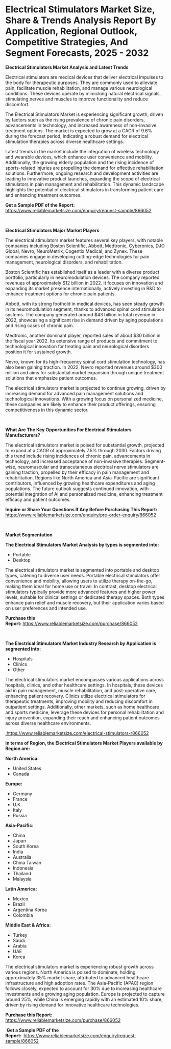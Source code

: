 <p><h1>Electrical Stimulators Market Size, Share & Trends Analysis Report By Application, Regional Outlook, Competitive Strategies, And Segment Forecasts, 2025 - 2032</h1></p><p><strong>Electrical Stimulators Market Analysis and Latest Trends</strong></p>
<p><p>Electrical stimulators are medical devices that deliver electrical impulses to the body for therapeutic purposes. They are commonly used to alleviate pain, facilitate muscle rehabilitation, and manage various neurological conditions. These devices operate by mimicking natural electrical signals, stimulating nerves and muscles to improve functionality and reduce discomfort.</p><p>The Electrical Stimulators Market is experiencing significant growth, driven by factors such as the rising prevalence of chronic pain disorders, advancements in technology, and increased awareness of non-invasive treatment options. The market is expected to grow at a CAGR of 9.6% during the forecast period, indicating a robust demand for electrical stimulation therapies across diverse healthcare settings.</p><p>Latest trends in the market include the integration of wireless technology and wearable devices, which enhance user convenience and mobility. Additionally, the growing elderly population and the rising incidence of sports-related injuries are propelling the demand for effective rehabilitation solutions. Furthermore, ongoing research and development activities are leading to innovative product launches, expanding the scope of electrical stimulators in pain management and rehabilitation. This dynamic landscape highlights the potential of electrical stimulators in transforming patient care and enhancing treatment outcomes.</p></p>
<p><strong>Get a Sample PDF of the Report:&nbsp;</strong> <a href="https://www.reliablemarketsize.com/enquiry/request-sample/866052?utm_campaign=1143&utm_medium=2&utm_source=Github&utm_content=ia&utm_term=13042025&utm_id=electrical-stimulators">https://www.reliablemarketsize.com/enquiry/request-sample/866052</a></p>
<p>&nbsp;</p>
<p><strong>Electrical Stimulators Major Market Players</strong></p>
<p><p>The electrical stimulators market features several key players, with notable companies including Boston Scientific, Abbott, Medtronic, Cyberonics, DJO Global, Nevro, NeuroMetrix, Cogentix Medical, and Zynex. These companies engage in developing cutting-edge technologies for pain management, neurological disorders, and rehabilitation.</p><p>Boston Scientific has established itself as a leader with a diverse product portfolio, particularly in neuromodulation devices. The company reported revenues of approximately $12 billion in 2022. It focuses on innovation and expanding its market presence internationally, actively investing in R&D to enhance treatment options for chronic pain patients.</p><p>Abbott, with its strong foothold in medical devices, has seen steady growth in its neuromodulation segment, thanks to advanced spinal cord stimulation systems. The company generated around $43 billion in total revenue in 2022, showcasing a significant rise in demand driven by aging populations and rising cases of chronic pain.</p><p>Medtronic, another dominant player, reported sales of about $30 billion in the fiscal year 2022. Its extensive range of products and commitment to technological innovation for treating pain and neurological disorders position it for sustained growth.</p><p>Nevro, known for its high-frequency spinal cord stimulation technology, has also been gaining traction. In 2022, Nevro reported revenues around $300 million and aims for substantial market expansion through unique treatment solutions that emphasize patient outcomes.</p><p>The electrical stimulators market is projected to continue growing, driven by increasing demand for advanced pain management solutions and technological innovations. With a growing focus on personalized medicine, these companies are likely to enhance their product offerings, ensuring competitiveness in this dynamic sector.</p></p>
<p>&nbsp;</p>
<p><strong>What Are The Key Opportunities For Electrical Stimulators Manufacturers?</strong></p>
<p><p>The electrical stimulators market is poised for substantial growth, projected to expand at a CAGR of approximately 7.5% through 2030. Factors driving this trend include rising incidences of chronic pain, advancements in technology, and increased acceptance of non-invasive therapies. Segment-wise, neuromuscular and transcutaneous electrical nerve stimulators are gaining traction, propelled by their efficacy in pain management and rehabilitation. Regions like North America and Asia-Pacific are significant contributors, influenced by growing healthcare expenditures and aging populations. The future outlook suggests continued innovation, with potential integration of AI and personalized medicine, enhancing treatment efficacy and patient outcomes.</p></p>
<p><strong>Inquire or Share Your Questions If Any Before Purchasing This Report:</strong> <a href="https://www.reliablemarketsize.com/enquiry/pre-order-enquiry/866052?utm_campaign=1143&utm_medium=2&utm_source=Github&utm_content=ia&utm_term=13042025&utm_id=electrical-stimulators">https://www.reliablemarketsize.com/enquiry/pre-order-enquiry/866052</a></p>
<p>&nbsp;</p>
<p><strong>Market Segmentation</strong></p>
<p><strong>The Electrical Stimulators Market Analysis by types is segmented into:</strong></p>
<p><ul><li>Portable</li><li>Desktop</li></ul></p>
<p><p>The electrical stimulators market is segmented into portable and desktop types, catering to diverse user needs. Portable electrical stimulators offer convenience and mobility, allowing users to utilize therapy on-the-go, making them ideal for home use or travel. In contrast, desktop electrical stimulators typically provide more advanced features and higher power levels, suitable for clinical settings or dedicated therapy spaces. Both types enhance pain relief and muscle recovery, but their application varies based on user preferences and intended use.</p></p>
<p><strong>Purchase this Report:&nbsp;</strong><a href="https://www.reliablemarketsize.com/purchase/866052?utm_campaign=1143&utm_medium=2&utm_source=Github&utm_content=ia&utm_term=13042025&utm_id=electrical-stimulators">https://www.reliablemarketsize.com/purchase/866052</a></p>
<p>&nbsp;</p>
<p><strong>The Electrical Stimulators Market Industry Research by Application is segmented into:</strong></p>
<p><ul><li>Hospitals</li><li>Clinics</li><li>Other</li></ul></p>
<p><p>The electrical stimulators market encompasses various applications across hospitals, clinics, and other healthcare settings. In hospitals, these devices aid in pain management, muscle rehabilitation, and post-operative care, enhancing patient recovery. Clinics utilize electrical stimulators for therapeutic treatments, improving mobility and reducing discomfort in outpatient settings. Additionally, other markets, such as home healthcare and sports medicine, leverage these devices for personal rehabilitation and injury prevention, expanding their reach and enhancing patient outcomes across diverse healthcare environments.</p></p>
<p><a href="https://www.reliablemarketsize.com/electrical-stimulators-r866052?utm_campaign=1143&utm_medium=2&utm_source=Github&utm_content=ia&utm_term=13042025&utm_id=electrical-stimulators">&nbsp;https://www.reliablemarketsize.com/electrical-stimulators-r866052</a></p>
<p><strong>In terms of Region, the Electrical Stimulators Market Players available by Region are:</strong></p>
<p>
    <p> <strong> North America: </strong>
        <ul>
            <li>United States</li>
            <li>Canada</li>
        </ul>
        </p> 
    <p> <strong> Europe: </strong>
        <ul>
            <li>Germany</li>
            <li>France</li>
            <li>U.K.</li>
            <li>Italy</li>
            <li>Russia</li>
        </ul>
        </p> 
    <p> <strong> Asia-Pacific: </strong>
        <ul>
            <li>China</li>
            <li>Japan</li>
            <li>South Korea</li>
            <li>India</li>
            <li>Australia</li>
            <li>China Taiwan</li>
            <li>Indonesia</li>
            <li>Thailand</li>
            <li>Malaysia</li>
        </ul>
        </p> 
    <p> <strong> Latin America: </strong>
        <ul>
            <li>Mexico</li>
            <li>Brazil</li>
            <li>Argentina Korea</li>
            <li>Colombia</li>
        </ul>
        </p> 
    <p> <strong> Middle East & Africa: </strong>
        <ul>
            <li>Turkey</li>
            <li>Saudi</li>
            <li>Arabia</li>
            <li>UAE</li>
            <li>Korea</li>
        </ul>
    </p>
    </p>
<p><p>The electrical stimulators market is experiencing robust growth across various regions. North America is poised to dominate, holding approximately 35% market share, attributed to advanced healthcare infrastructure and high adoption rates. The Asia-Pacific (APAC) region follows closely, expected to account for 30% due to increasing healthcare investments and a growing aging population. Europe is projected to capture around 25%, while China is emerging rapidly with an estimated 10% share, driven by rising demand for innovative healthcare technologies.</p></p>
<p><strong>Purchase this Report: </strong><a href="https://www.reliablemarketsize.com/purchase/866052?utm_campaign=1143&utm_medium=2&utm_source=Github&utm_content=ia&utm_term=13042025&utm_id=electrical-stimulators">https://www.reliablemarketsize.com/purchase/866052</a></p>
<p>&nbsp;<strong>Get a Sample PDF of the Report:&nbsp;&nbsp;</strong><a href="https://www.reliablemarketsize.com/enquiry/request-sample/866052?utm_campaign=1143&utm_medium=2&utm_source=Github&utm_content=ia&utm_term=13042025&utm_id=electrical-stimulators">https://www.reliablemarketsize.com/enquiry/request-sample/866052</a></p>
<p><strong></strong></p>
<p><p></p><p></p><p></p></p>
